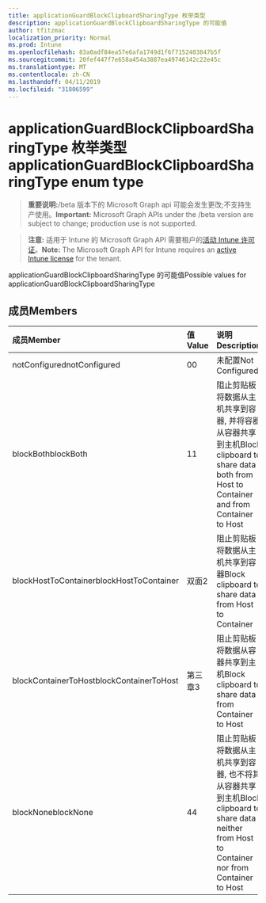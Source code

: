 ```yaml
---
title: applicationGuardBlockClipboardSharingType 枚举类型
description: applicationGuardBlockClipboardSharingType 的可能值
author: tfitzmac
localization_priority: Normal
ms.prod: Intune
ms.openlocfilehash: 83a0adf84ea57e6afa1749d1f6f7152403847b5f
ms.sourcegitcommit: 20fef447f7e658a454a3887ea49746142c22e45c
ms.translationtype: MT
ms.contentlocale: zh-CN
ms.lasthandoff: 04/11/2019
ms.locfileid: "31806599"
---
```

# <a name="applicationguardblockclipboardsharingtype-enum-type"></a><span data-ttu-id="c7eaf-103">applicationGuardBlockClipboardSharingType 枚举类型</span><span class="sxs-lookup"><span data-stu-id="c7eaf-103">applicationGuardBlockClipboardSharingType enum type</span></span>

> <span data-ttu-id="c7eaf-104">**重要说明:**/beta 版本下的 Microsoft Graph api 可能会发生更改;不支持生产使用。</span><span class="sxs-lookup"><span data-stu-id="c7eaf-104">**Important:** Microsoft Graph APIs under the /beta version are subject to change; production use is not supported.</span></span>

> <span data-ttu-id="c7eaf-105">**注意:** 适用于 Intune 的 Microsoft Graph API 需要租户的[活动 Intune 许可证](https://go.microsoft.com/fwlink/?linkid=839381)。</span><span class="sxs-lookup"><span data-stu-id="c7eaf-105">**Note:** The Microsoft Graph API for Intune requires an [active Intune license](https://go.microsoft.com/fwlink/?linkid=839381) for the tenant.</span></span>

<span data-ttu-id="c7eaf-106">applicationGuardBlockClipboardSharingType 的可能值</span><span class="sxs-lookup"><span data-stu-id="c7eaf-106">Possible values for applicationGuardBlockClipboardSharingType</span></span>

## <a name="members"></a><span data-ttu-id="c7eaf-107">成员</span><span class="sxs-lookup"><span data-stu-id="c7eaf-107">Members</span></span>
|<span data-ttu-id="c7eaf-108">成员</span><span class="sxs-lookup"><span data-stu-id="c7eaf-108">Member</span></span>|<span data-ttu-id="c7eaf-109">值</span><span class="sxs-lookup"><span data-stu-id="c7eaf-109">Value</span></span>|<span data-ttu-id="c7eaf-110">说明</span><span class="sxs-lookup"><span data-stu-id="c7eaf-110">Description</span></span>|
|:---|:---|:---|
|<span data-ttu-id="c7eaf-111">notConfigured</span><span class="sxs-lookup"><span data-stu-id="c7eaf-111">notConfigured</span></span>|<span data-ttu-id="c7eaf-112">0</span><span class="sxs-lookup"><span data-stu-id="c7eaf-112">0</span></span>|<span data-ttu-id="c7eaf-113">未配置</span><span class="sxs-lookup"><span data-stu-id="c7eaf-113">Not Configured</span></span>|
|<span data-ttu-id="c7eaf-114">blockBoth</span><span class="sxs-lookup"><span data-stu-id="c7eaf-114">blockBoth</span></span>|<span data-ttu-id="c7eaf-115">1</span><span class="sxs-lookup"><span data-stu-id="c7eaf-115">1</span></span>|<span data-ttu-id="c7eaf-116">阻止剪贴板将数据从主机共享到容器, 并将容器从容器共享到主机</span><span class="sxs-lookup"><span data-stu-id="c7eaf-116">Block clipboard to share data both from Host to Container and from Container to Host</span></span>|
|<span data-ttu-id="c7eaf-117">blockHostToContainer</span><span class="sxs-lookup"><span data-stu-id="c7eaf-117">blockHostToContainer</span></span>|<span data-ttu-id="c7eaf-118">双面</span><span class="sxs-lookup"><span data-stu-id="c7eaf-118">2</span></span>|<span data-ttu-id="c7eaf-119">阻止剪贴板将数据从主机共享到容器</span><span class="sxs-lookup"><span data-stu-id="c7eaf-119">Block clipboard to share data from Host to Container</span></span>|
|<span data-ttu-id="c7eaf-120">blockContainerToHost</span><span class="sxs-lookup"><span data-stu-id="c7eaf-120">blockContainerToHost</span></span>|<span data-ttu-id="c7eaf-121">第三章</span><span class="sxs-lookup"><span data-stu-id="c7eaf-121">3</span></span>|<span data-ttu-id="c7eaf-122">阻止剪贴板将数据从容器共享到主机</span><span class="sxs-lookup"><span data-stu-id="c7eaf-122">Block clipboard to share data from Container to Host</span></span>|
|<span data-ttu-id="c7eaf-123">blockNone</span><span class="sxs-lookup"><span data-stu-id="c7eaf-123">blockNone</span></span>|<span data-ttu-id="c7eaf-124">4</span><span class="sxs-lookup"><span data-stu-id="c7eaf-124">4</span></span>|<span data-ttu-id="c7eaf-125">阻止剪贴板将数据从主机共享到容器, 也不将其从容器共享到主机</span><span class="sxs-lookup"><span data-stu-id="c7eaf-125">Block clipboard to share data neither from Host to Container nor from Container to Host</span></span>|





